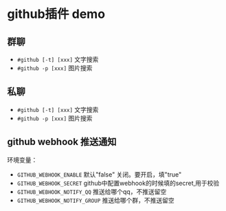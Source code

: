 # github插件 demo

## 群聊

+ `#github [-t] [xxx]` 文字搜索
+ `#github -p [xxx]`   图片搜索

## 私聊

+ `#github [-t] [xxx]`  文字搜索
+ `#github -p [xxx]`  图片搜索

## github webhook 推送通知

环境变量：

+ `GITHUB_WEBHOOK_ENABLE` 默认"false" 关闭。要开启，填"true"
+ `GITHUB_WEBHOOK_SECRET` github中配置webhook的时候填的secret,用于校验
+ `GITHUB_WEBHOOK_NOTIFY_QQ` 推送给哪个qq，不推送留空
+ `GITHUB_WEBHOOK_NOTIFY_GROUP` 推送给哪个群，不推送留空